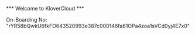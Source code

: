*** Welcome to KloverCloud ***

On-Boarding No: &#34;rYR58bQwkU6fkFO643520993e387c000146fa61OPa4zoa1sVCd0yj4E7x0&#34;
